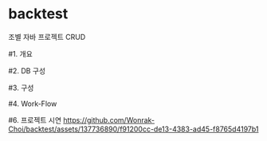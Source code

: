 # backtest

조별 자바 프로젝트 CRUD

#1. 개요

#2. DB 구성

#3. 구성

#4. Work-Flow

#6. 프로젝트 시연
https://github.com/Wonrak-Choi/backtest/assets/137736890/f91200cc-de13-4383-ad45-f8765d4197b1

